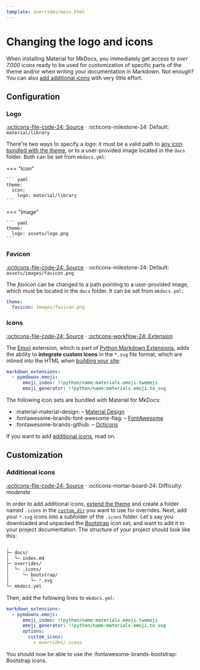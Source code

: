 ```yaml
---
template: overrides/main.html
---
```


# Changing the logo and icons

When installing Material for MkDocs, you immediately get access to _over 7.000 
icons_ ready to be used for customization of specific parts of the theme and/or 
when writing your documentation in Markdown. Not enough? You can also [add
additional icons][1] with very little effort.

  [1]: #additional-icons

## Configuration

### Logo

[:octicons-file-code-24: Source][2] ·
:octicons-milestone-24: Default: `material/library`

There're two ways to specify a _logo_: it must be a valid path to [any icon 
bundled with the theme][3], or to a user-provided image located in the `docs`
folder. Both can be set from `mkdocs.yml`:

=== "Icon"

    ``` yaml
    theme:
      icon:
        logo: material/library
    ```

=== "Image"

    ``` yaml
    theme:
      logo: assets/logo.png
    ```

  [2]: https://github.com/squidfunk/mkdocs-material/blob/master/src/partials/logo.html
  [3]: https://github.com/squidfunk/mkdocs-material/tree/master/material/.icons

### Favicon

[:octicons-file-code-24: Source][4] ·
:octicons-milestone-24: Default: `assets/images/favicon.png`

The _favicon_ can be changed to a path pointing to a user-provided image, which 
must be located in the `docs` folder. It can be set from `mkdocs.yml`:

``` yaml
theme:
  favicon: images/favicon.png
```

  [4]: https://github.com/squidfunk/mkdocs-material/blob/master/src/base.html#L71

### Icons

[:octicons-file-code-24: Source][5] · [:octicons-workflow-24: Extension][6]

The [Emoji][6] extension, which is part of [Python Markdown Extensions][7],
adds the ability to __integrate custom icons__ in the `*.svg` file format,
which are inlined into the HTML when [building your site][8]:

``` yaml
markdown_extensions:
  - pymdownx.emoji:
      emoji_index: !!python/name:materialx.emoji.twemoji
      emoji_generator: !!python/name:materialx.emoji.to_svg
```

The following icon sets are bundled with Material for MkDocs:

* :material-material-design: – [Material Design][9]
* :fontawesome-brands-font-awesome-flag: – [FontAwesome][10]
* :fontawesome-brands-github: – [Octicons][11]

If you want to add [additional icons][1], read on.

  [5]: https://github.com/squidfunk/mkdocs-material/blob/master/src/assets/stylesheets/extensions/pymdown/_emoji.scss
  [6]: https://facelessuser.github.io/pymdown-extensions/extensions/emoji/
  [7]: https://facelessuser.github.io/pymdown-extensions/
  [8]: ../creating-your-site.md#building-your-site
  [9]: https://materialdesignicons.com/
  [10]: https://fontawesome.com/icons?d=gallery&m=free
  [11]: https://octicons.github.com/

## Customization

### Additional icons

[:octicons-file-code-24: Source][3] · 
:octicons-mortar-board-24: Difficulty: _moderate_

In order to add additional icons, [extend the theme][13] and create a folder
named `.icons` in the [`custom_dir`][14] you want to use for overrides. Next,
add your `*.svg` icons into a subfolder of the `.icons` folder. Let's say you 
downloaded and unpacked the [Bootstrap][15] icon set, and want to add it to
your project documentation. The structure of your project should look like this:

``` sh
.
├─ docs/
│  └─ index.md
├─ overrides/
│  └─ .icons/
│     └─ bootstrap/
│        └─ *.svg
└─ mkdocs.yml
```

Then, add the following lines to `mkdocs.yml`:

``` yaml
markdown_extensions:
  - pymdownx.emoji:
      emoji_index: !!python/name:materialx.emoji.twemoji
      emoji_generator: !!python/name:materialx.emoji.to_svg
      options:
        custom_icons:
          - overrides/.icons
```

You should now be able to use the :fontawesome-brands-bootstrap: Bootstrap
icons.

  [13]: ../customization.md#extending-the-theme
  [14]: https://www.mkdocs.org/user-guide/configuration/#custom_dir
  [15]: https://icons.getbootstrap.com/
